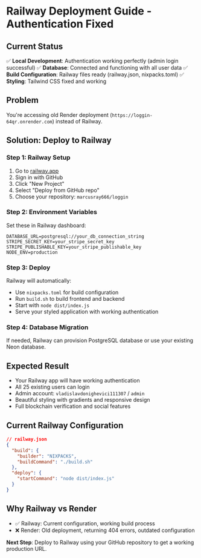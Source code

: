 # Railway Deployment Guide - Authentication Fixed

## Current Status
✅ **Local Development**: Authentication working perfectly (admin login successful)
✅ **Database**: Connected and functioning with all user data
✅ **Build Configuration**: Railway files ready (railway.json, nixpacks.toml)
✅ **Styling**: Tailwind CSS fixed and working

## Problem
You're accessing old Render deployment (`https://loggin-64qr.onrender.com`) instead of Railway.

## Solution: Deploy to Railway

### Step 1: Railway Setup
1. Go to [railway.app](https://railway.app)
2. Sign in with GitHub
3. Click "New Project" 
4. Select "Deploy from GitHub repo"
5. Choose your repository: `marcusray666/loggin`

### Step 2: Environment Variables
Set these in Railway dashboard:
```
DATABASE_URL=postgresql://your_db_connection_string
STRIPE_SECRET_KEY=your_stripe_secret_key
STRIPE_PUBLISHABLE_KEY=your_stripe_publishable_key
NODE_ENV=production
```

### Step 3: Deploy
Railway will automatically:
- Use `nixpacks.toml` for build configuration
- Run `build.sh` to build frontend and backend
- Start with `node dist/index.js`
- Serve your styled application with working authentication

### Step 4: Database Migration
If needed, Railway can provision PostgreSQL database or use your existing Neon database.

## Expected Result
- Your Railway app will have working authentication 
- All 25 existing users can login
- Admin account: `vladislavdonighevici111307` / `admin`
- Beautiful styling with gradients and responsive design
- Full blockchain verification and social features

## Current Railway Configuration
```json
// railway.json
{
  "build": {
    "builder": "NIXPACKS",
    "buildCommand": "./build.sh"
  },
  "deploy": {
    "startCommand": "node dist/index.js"
  }
}
```

## Why Railway vs Render
- ✅ Railway: Current configuration, working build process
- ❌ Render: Old deployment, returning 404 errors, outdated configuration

**Next Step**: Deploy to Railway using your GitHub repository to get a working production URL.